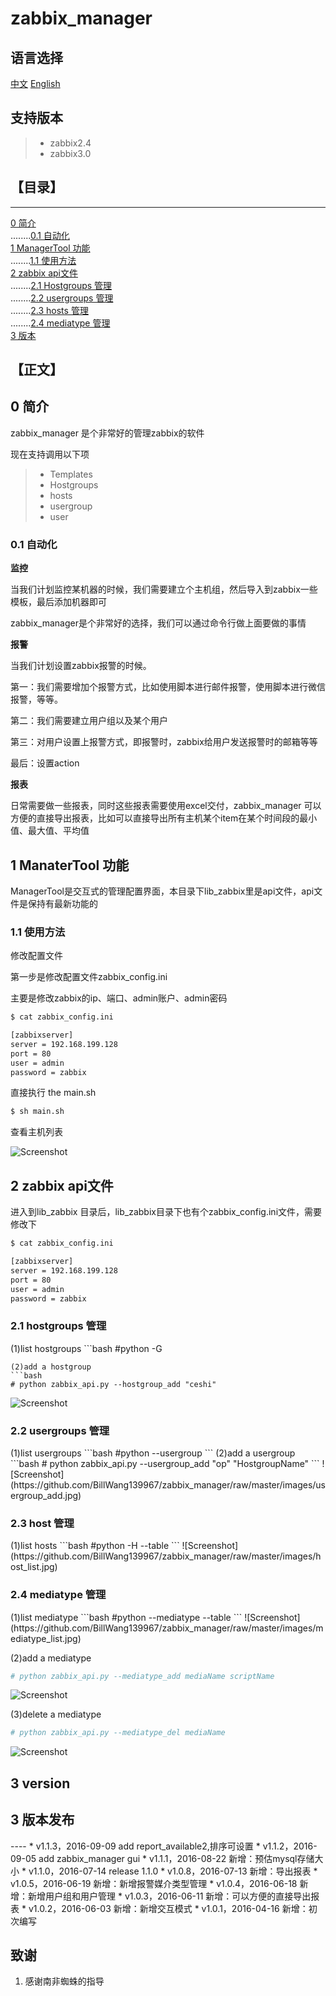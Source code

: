 # zabbix_manager
## 语言选择

[中文](https://github.com/BillWang139967/zabbix_manager/blob/master/README.zh.md)
[English](https://github.com/BillWang139967/zabbix_manager/blob/master/README.md)

## 支持版本
> * zabbix2.4
> * zabbix3.0

## 【目录】
----

[0 简介](#0)  
........[0.1 自动化 ](#0.1)  
[1 ManagerTool 功能 ](#1)  
........[1.1 使用方法 ](#1.1)  
[2 zabbix api文件 ](#2)  
........[2.1 Hostgroups 管理 ](#2.1)  
........[2.2 usergroups 管理 ](#2.2)  
........[2.3 hosts 管理 ](#2.3)  
........[2.4 mediatype 管理 ](#2.4)  
[3 版本 ](#3)  


## 【正文】

<h2 name="0">0 简介</h2>

zabbix_manager 是个非常好的管理zabbix的软件

现在支持调用以下项
> * Templates 
> * Hostgroups
> * hosts
> * usergroup
> * user

<h3 name="0.1">0.1 自动化</h3>

**监控**

当我们计划监控某机器的时候，我们需要建立个主机组，然后导入到zabbix一些模板，最后添加机器即可

zabbix_manager是个非常好的选择，我们可以通过命令行做上面要做的事情

**报警**

当我们计划设置zabbix报警的时候。

第一：我们需要增加个报警方式，比如使用脚本进行邮件报警，使用脚本进行微信报警，等等。

第二：我们需要建立用户组以及某个用户

第三：对用户设置上报警方式，即报警时，zabbix给用户发送报警时的邮箱等等

最后：设置action

**报表**

日常需要做一些报表，同时这些报表需要使用excel交付，zabbix_manager
可以方便的直接导出报表，比如可以直接导出所有主机某个item在某个时间段的最小值、最大值、平均值

<h2 name="1">1 ManaterTool 功能</h2>

ManagerTool是交互式的管理配置界面，本目录下lib_zabbix里是api文件，api文件是保持有最新功能的

<h3 name="1.1">1.1 使用方法</h3>

修改配置文件

第一步是修改配置文件zabbix_config.ini 

主要是修改zabbix的ip、端口、admin账户、admin密码
```bash
$ cat zabbix_config.ini

[zabbixserver]
server = 192.168.199.128
port = 80
user = admin
password = zabbix
``` 
直接执行 the main.sh
```bash
$ sh main.sh

```
查看主机列表

![Screenshot](https://github.com/BillWang139967/zabbix_manager/raw/master/images/host_get.jpg)

<h2 name="2">2 zabbix api文件</h2>

进入到lib_zabbix 目录后，lib_zabbix目录下也有个zabbix_config.ini文件，需要修改下
```bash
$ cat zabbix_config.ini

[zabbixserver]
server = 192.168.199.128
port = 80
user = admin
password = zabbix
``` 
<h3 name="2.1">2.1 hostgroups 管理</h3>
(1)list hostgroups
```bash
#python -G

```
(2)add a hostgroup
```bash
# python zabbix_api.py --hostgroup_add "ceshi"

```
![Screenshot](https://github.com/BillWang139967/zabbix_manager/raw/master/images/hostgroup_add.jpg)
<h3 name="2.2">2.2 usergroups 管理</h3>
(1)list usergroups
```bash
#python --usergroup
```
(2)add a usergroup
```bash
# python zabbix_api.py --usergroup_add "op" "HostgroupName"
```
![Screenshot](https://github.com/BillWang139967/zabbix_manager/raw/master/images/usergroup_add.jpg)
<h3 name="2.3">2.3 host 管理</h3>
(1)list hosts
```bash
#python -H --table
```
![Screenshot](https://github.com/BillWang139967/zabbix_manager/raw/master/images/host_list.jpg)
<h3 name="2.4">2.4 mediatype 管理</h3>
(1)list mediatype
```bash
#python --mediatype --table
```
![Screenshot](https://github.com/BillWang139967/zabbix_manager/raw/master/images/mediatype_list.jpg)

(2)add a mediatype
```bash
# python zabbix_api.py --mediatype_add mediaName scriptName
```
![Screenshot](https://github.com/BillWang139967/zabbix_manager/raw/master/images/mediatype_add.jpg)

(3)delete a mediatype
```bash
# python zabbix_api.py --mediatype_del mediaName
```
![Screenshot](https://github.com/BillWang139967/zabbix_manager/raw/master/images/mediatype_del.jpg)
<h2 name="3">3 version</h2>
<h2 name="3">3 版本发布</h2>
----
* v1.1.3，2016-09-09 add report_available2,排序可设置
* v1.1.2，2016-09-05 add zabbix_manager gui
* v1.1.1，2016-08-22 新增：预估mysql存储大小
* v1.1.0，2016-07-14 release 1.1.0
* v1.0.8，2016-07-13 新增：导出报表
* v1.0.5，2016-06-19 新增：新增报警媒介类型管理
* v1.0.4，2016-06-18 新增：新增用户组和用户管理
* v1.0.3，2016-06-11 新增：可以方便的直接导出报表
* v1.0.2，2016-06-03 新增：新增交互模式
* v1.0.1，2016-04-16 新增：初次编写

## 致谢

1. 感谢南非蜘蛛的指导
